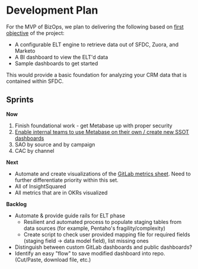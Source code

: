 # Development Plan

For the MVP of BizOps, we plan to delivering the following based on [first objective](../#objectives) of the project:

* A configurable ELT engine to retrieve data out of SFDC, Zuora, and Marketo
* A BI dashboard to view the ELT'd data
* Sample dashboards to get started

This would provide a basic foundation for analyzing your CRM data that is contained within SFDC.

## Sprints

**Now**

1. Finish foundational work - get Metabase up with proper security
1. [Enable internal teams to use Metabase on their own / create new SSOT dashboards](https://docs.google.com/presentation/d/e/2PACX-1vTPuXqackF1kHW-GqsDmZAxuof0IbQNQrzg9IyKPYs5Utkzae4bOeOCoLNbJ6gZ2Rj4YCDjzImTmcDV/pub?start=false&loop=false&delayms=3000&slide=id.g329fdfcfcc_0_58)
1. SAO by source and by campaign
1. CAC by channel

**Next**

* Automate and create visualizations of the [GitLab metrics sheet](https://docs.google.com/spreadsheets/d/1-HjIWMwJZ9nUxc9XKXIIps3pgR_9VyocpG7YN0dCVZ4/edit#gid=692213658). Need to further differentiate priority within this set.
* All of InsightSquared
* All metrics that are in OKRs visualized

**Backlog**

* Automate & provide guide rails for ELT phase
  * Resilient and automated process to populate staging tables from data sources (for example, Pentaho's fragility/complexity)
  * Create script to check user provided mapping file for required fields (staging field -> data model field), list missing ones
* Distinguish between custom GitLab dashboards and public dashboards?
* Identify an easy "flow" to save modified dashboard into repo. (Cut/Paste, download file, etc.)
